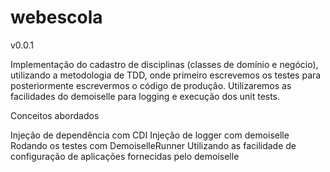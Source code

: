 webescola
=========

v0.0.1

Implementação do cadastro de disciplinas (classes de domínio e negócio), utilizando a metodologia de TDD, onde primeiro escrevemos os 
testes para posteriormente escrevermos o código de produção. Utilizaremos as facilidades do demoiselle para logging e execução dos 
unit tests.

Conceitos abordados

Injeção de dependência com CDI
Injeção de logger com demoiselle
Rodando os testes com DemoiselleRunner
Utilizando as facilidade de configuração de aplicações fornecidas pelo demoiselle

